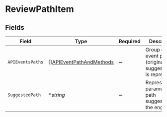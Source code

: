 # ReviewPathItem


## Fields

| Field                                                                     | Type                                                                      | Required                                                                  | Description                                                               |
| ------------------------------------------------------------------------- | ------------------------------------------------------------------------- | ------------------------------------------------------------------------- | ------------------------------------------------------------------------- |
| `APIEventsPaths`                                                          | [][APIEventPathAndMethods](../../models/shared/apieventpathandmethods.md) | :heavy_minus_sign:                                                        | Group of api event paths (original) that suggestedPath is representing    |
| `SuggestedPath`                                                           | **string*                                                                 | :heavy_minus_sign:                                                        | Represents the parameterized path suggested by the engine                 |